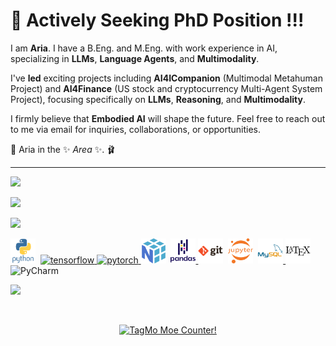 









# 👋 Actively Seeking PhD Position !!!


I am **Aria**. I have a B.Eng. and M.Eng. with work experience in AI, specializing in **LLMs**, **Language Agents**, and **Multimodality**.

I've **led** exciting projects including **AI4ICompanion** (Multimodal Metahuman Project) and **AI4Finance** (US stock and cryptocurrency Multi-Agent System Project), focusing specifically on **LLMs**, **Reasoning**, and **Multimodality**. 

I firmly believe that **Embodied AI** will shape the future. Feel free to reach out to me via email for inquiries, collaborations, or opportunities. 

 
  
🧠 Aria in the ✨ _Area_ ✨. 🩰 




---
[![](https://img.shields.io/badge/-github-lightgray?style=for-the-badge&logo=github&logoColor=pink)](https://github.com/ariafyy)

[![](https://img.shields.io/badge/-email-lightgray?style=for-the-badge&logo=gmail)](mailto:ariafyy@hotmail.com)

[![](https://img.shields.io/badge/-Homepage-gray?style=for-the-badge&logoColor=black)](https://ariafyy.github.io/)


<!-- Introduction 📫  👋
:octocat:  Welcome! `Dear Earth`, thanks for visiting.(〃'▽'〃)🔥 🙌 🩰 🤗  🧠 🩰 Aspiring Ballerina Engineer

- How To Reach **Me**:
-  [:octocat:](https://github.com/ariafyy)
-  [:email:](mailto:ariafyy@hotmail.com)
-  [:house:](https://ariafyy.github.io/) 
[![](https://img.shields.io/badge/%20Google%20Schloar-20B2AA?style=for-the-badge)](https://scholar.google.com.hk/citations?hl=en&tzom=-480&user=gpQ83ycAAAAJ&sortby=pubdate&view_op=list_works&authuser=1&gmla=AILGF5UJKLEnkNHSwgiGi_9zpqT-Twxjb0vL3wkS2dzR1LL_tOqaBEJQL0aH7VjRRkNrv193J7oB967S3_h5UO9H)

-->
<!-- 

[![](https://img.shields.io/badge/-github-lightgray?style=for-the-badge&logo=github&logoColor=pink)](https://github.com/ariafyy)

[![](https://img.shields.io/badge/-email-lightgray?style=for-the-badge&logo=gmail)](mailto:ariafyy@hotmail.com)

[![](https://img.shields.io/badge/-Homepage-gray?style=for-the-badge&logoColor=black)](https://ariafyy.github.io/)

[![](https://img.shields.io/badge/%20Google%20Schloar-20B2AA?style=for-the-badge)](https://scholar.google.com.hk/citations?hl=en&tzom=-480&user=gpQ83ycAAAAJ&sortby=pubdate&view_op=list_works&authuser=1&gmla=AILGF5UJKLEnkNHSwgiGi_9zpqT-Twxjb0vL3wkS2dzR1LL_tOqaBEJQL0aH7VjRRkNrv193J7oB967S3_h5UO9H)
 -->


<!-- 
---
### Skills
<!-- skills -->
<p align="left"> 

<img src="https://github.com/devicons/devicon/blob/master/icons/python/python-original-wordmark.svg" title="Python" alt="Python" width="40" height="40"/>&nbsp; 
<a href="https://www.tensorflow.org" target="_blank" rel="noreferrer"> <img src="https://www.vectorlogo.zone/logos/tensorflow/tensorflow-icon.svg" alt="tensorflow" width="40" height="40"/> </a>
<a href="https://pytorch.org/" target="_blank" rel="noreferrer"> <img src="https://www.vectorlogo.zone/logos/pytorch/pytorch-icon.svg" alt="pytorch" width="40" height="40"/> </a>
<img src="https://github.com/devicons/devicon/blob/master/icons/numpy/numpy-original.svg" title="Numpy" alt="Numpy" width="40" height="40"/>&nbsp;
<a href="https://pandas.pydata.org/" target="_blank" rel="noreferrer"> <img src="https://github.com/devicons/devicon/blob/master/icons/pandas/pandas-original-wordmark.svg" alt="pandas" width="40" height="40"/> </a>
<img src="https://github.com/devicons/devicon/blob/master/icons/git/git-original-wordmark.svg" title="Git" alt="Git" width="40" height="40"/>&nbsp;
<img src="https://github.com/devicons/devicon/blob/master/icons/jupyter/jupyter-plain-wordmark.svg"  title="Jupyter" alt="Jupyter" width="40" height="40"/>&nbsp;
<a href="https://www.mysql.com/" target="_blank" rel="noreferrer"> <img src="https://raw.githubusercontent.com/devicons/devicon/master/icons/mysql/mysql-original-wordmark.svg" alt="mysql" width="40" height="40"/> </a>
<img src="https://github.com/devicons/devicon/blob/master/icons/latex/latex-original.svg" title="Latex" alt="Latex" width="40" height="40"/>&nbsp; 
<img src="https://upload.wikimedia.org/wikipedia/commons/1/1d/PyCharm_Icon.svg" title="PyCharm" alt="PyCharm" width="40" height="40"/>&nbsp;
<a href="https://www.gnu.org/software/bash/" target="_blank" rel="noreferrer"> 
</p>
 



<!--  
<p align="center">
  <a href="https://www.python.org/" target="_blank">
    <img src="https://img.shields.io/badge/Python-%2314354C.svg?style=flat-square&logo=python&logoColor=white" alt="Python">
  </a>
  <a href="https://www.docker.com/" target="_blank">
    <img src="https://img.shields.io/badge/Docker-%232496ED.svg?style=flat-square&logo=docker&logoColor=white" alt="Docker">
  </a>
  <a href="https://github.com/features/actions" target="_blank">
    <img src="https://img.shields.io/badge/GitHub%20Actions-%232671E5.svg?style=flat-square&logo=github-actions&logoColor=white" alt="GitHub Actions">
  </a>
</p>    
--> 




<!-- GitHub status -->
<!-- 
- ![Top Langs](https://github-readme-stats-git-masterrstaa-rickstaa.vercel.app/api/top-langs/?username=shibing624&langs_count=3&hide=javascript,go,html,css,tex,Roff)
[![STATS (troph)](https://github-profile-trophy.vercel.app/?username=ariafyy&theme=dracula&margin-w=10&margin-h=15&column=8&row=1)](https://github.com/ariafyy)
[![GitHub activity](https://activity-graph.herokuapp.com/graph?username=ariafyy&theme=dracula)](https://github.com/ariafyy)
 <img src="https://github-readme-stats.vercel.app/api?username=ariafyy&show_icons=true&theme=dracula&count_private=true&" alt="ariafyy's Github stat" />
  <img src="https://github-readme-streak-stats.herokuapp.com/?user=ariafyy&theme=dracula" alt="ariafyy stat" /><br />
  
  <p align="center">
  <img src="https://github-readme-stats.vercel.app/api/top-langs/?username=ariafyy&layout=compact&theme=dracula&langs_count=12"/>
</p>
 -->

<!-- Github Stats
- [![trophy](https://github-profile-trophy.vercel.app/?username=ariafyy&theme=onedark&rank=-C,-?,-B&rank=S,AAA)](https://github.com/ariafyy/github-profile-trophy)
 -->    
![](https://komarev.com/ghpvc/?username=ariafyy&color=blueviolet)    


<br />
<p align="center">
<img src="https://count.getloli.com/get/@ariafyy.github.readme?theme=gelbooru" alt="TagMo Moe Counter!" />
</p>
<!-- moe count
![](https://count.getloli.com/get/@ariafyy.github.readme)
-->

 


</br>
</p>
 <!--
![Gelbooru](https://count.getloli.com/get/@ariafyy.github.readme?theme=gelbooru)</details>
-->

 <!-- snake
##  GitHub contribution

![亮色](https://raw.githubusercontent.com/ariafyy/ariafyy/main/assets/github-contribution-grid-snake.svg)  

![亮色](https://raw.githubusercontent.com/ariafyy/ariafyy/main/assets/github-contribution-grid-snake.svg)  





-->


